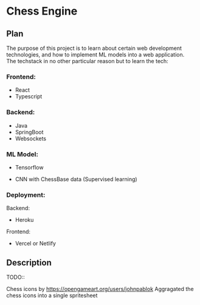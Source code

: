 # Chess Engine  
## Plan  
The purpose of this project is to learn about certain web development technologies, and how to implement ML models into a web application.  
The techstack in no other particular reason but to learn the tech:  
### Frontend:  
* React  
* Typescript  
### Backend:  
* Java  
* SpringBoot  
* Websockets  
  
### ML Model:  
* Tensorflow   
 - CNN with ChessBase data (Supervised learning)  
### Deployment:  
Backend:  
* Heroku  
  
Frontend:   
* Vercel or Netlify   
  
## Description  
TODO:: 

Chess icons by https://opengameart.org/users/johnpablok
Aggragated the chess icons into a single spritesheet